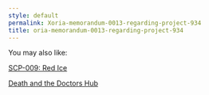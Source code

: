 ```yaml
---
style: default
permalink: Xoria-memorandum-0013-regarding-project-934
title: oria-memorandum-0013-regarding-project-934
---
```

You may also like:

[SCP-009: Red Ice](http://scp-wiki.net/scp-009)

[Death and the Doctors Hub](http://scp-wiki.net/death-and-the-doctors-hub)
